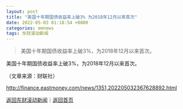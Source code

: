 ```yaml
---
layout: post
title: "美国十年期国债收益率上破3% 为2018年12月以来首次"
date: 2022-05-03 01:18:54 +0800
categories: emnews
tags: 东财滚动新闻
---
```

> 美国十年期国债收益率上破3%，为2018年12月以来首次。

<p>美国十年期国债收益率上破3%，为2018年12月以来首次。</p><p class="em_media">（文章来源：财联社）</p>

<http://finance.eastmoney.com/news/1351,202205032367628892.html>

[返回东财滚动新闻](//finews.withounder.com/emnews/)｜[返回首页](//finews.withounder.com/)
